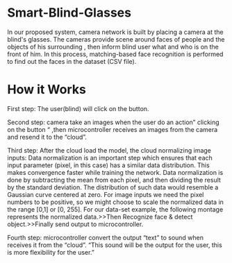 # Smart-Blind-Glasses


In our proposed system, camera network is built by placing a camera at the blind's glasses. The cameras provide scene around faces of people and the objects of his surrounding , then inform blind user what and who is on the front of him. In this process, matching-based face recognition is performed to find out the faces in the dataset (CSV file).

# How it Works
First step: The user(blind) will click on the button.

Second step: camera take an images when the user do an action” clicking on the button “ ,then microcontroller receives an images from the camera and resend it to the “cloud”.

Third step: After the cloud load the model, the cloud normalizing image inputs: Data normalization is an important step which ensures that each input parameter (pixel, in this case) has a similar data distribution. This makes convergence faster while training the network. Data normalization is done by subtracting the mean from each pixel, and then dividing the result by the standard deviation. The distribution of such data would resemble a Gaussian curve centered at zero. For image inputs we need the pixel numbers to be positive, so we might choose to scale the normalized data in the range [0,1] or [0, 255]. For our data-set example, the following montage represents the normalized data.>>Then Recognize face & detect object.>>Finally send output to microcontroller.

Fourth step: microcontroller convert the output “text” to sound when receives it from the “cloud”. “This sound will be the output for the user, this is more flexibility for the user.”
